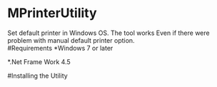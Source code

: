 # MPrinterUtility
Set default printer in Windows OS. The tool works Even if there were problem with manual default printer option.  
#Requirements
*Windows 7 or later

*.Net Frame Work 4.5

#Installing the Utility

